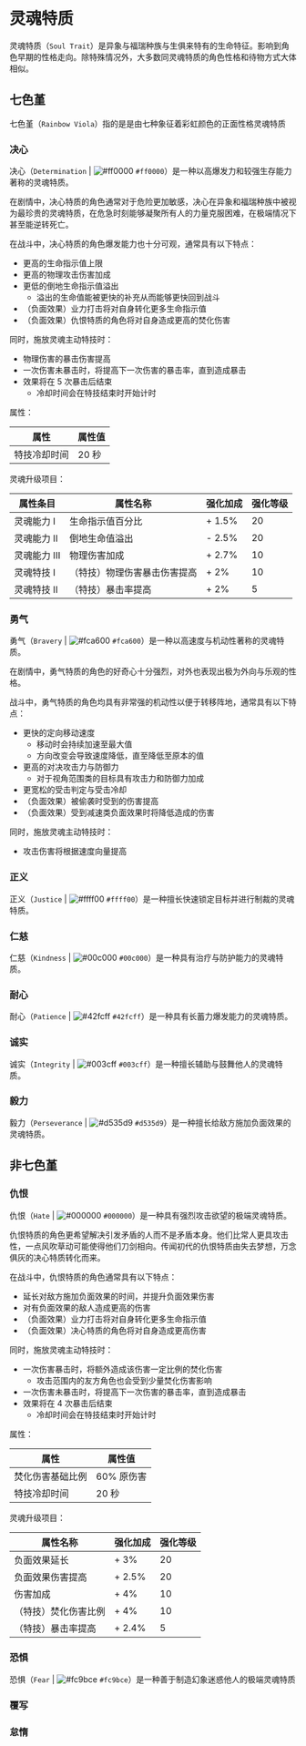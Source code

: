 # 灵魂特质

灵魂特质（`Soul Trait`）是异象与福瑞种族与生俱来特有的生命特征。影响到角色早期的性格走向。除特殊情况外，大多数同灵魂特质的角色性格和待物方式大体相似。

## 七色堇

七色堇（`Rainbow Viola`）指的是是由七种象征着彩虹颜色的正面性格灵魂特质

### 决心

决心（`Determination` | ![#ff0000](https://via.placeholder.com/12/ff0000/000000?text=+) `#ff0000`）是一种以高爆发力和较强生存能力著称的灵魂特质。  

在剧情中，决心特质的角色通常对于危险更加敏感，决心在异象和福瑞种族中被视为最珍贵的灵魂特质，在危急时刻能够凝聚所有人的力量克服困难，在极端情况下甚至能逆转死亡。

在战斗中，决心特质的角色爆发能力也十分可观，通常具有以下特点：
- 更高的生命指示值上限
- 更高的物理攻击伤害加成
- 更低的倒地生命指示值溢出
	- 溢出的生命值能被更快的补充从而能够更快回到战斗
- （负面效果）业力打击将对自身转化更多生命指示值
- （负面效果）仇恨特质的角色将对自身造成更高的焚化伤害

同时，施放灵魂主动特技时：
- 物理伤害的暴击伤害提高
- 一次伤害未暴击时，将提高下一次伤害的暴击率，直到造成暴击
- 效果将在 5 次暴击后结束
	- 冷却时间会在特技结束时开始计时

属性：

| 属性     | 属性值  |
| ------ | ---- |
| 特技冷却时间 | 20 秒 |

灵魂升级项目：

| 属性条目     | 属性名称           | 强化加成   | 强化等级 |
| -------- | -------------- | ------ | ---- |
| 灵魂能力 I   | 生命指示值百分比       | + 1.5% | 20   |
| 灵魂能力 II  | 倒地生命值溢出        | - 2.5% | 20   |
| 灵魂能力 III | 物理伤害加成         | + 2.7% | 10   |
| 灵魂特技 I   | （特技）物理伤害暴击伤害提高 | + 2%   | 10   |
| 灵魂特技 II  | （特技）暴击率提高      | + 2%   | 5    |

### 勇气

勇气（`Bravery` | ![#fca600](https://via.placeholder.com/12/fca600/000000?text=+) `#fca600`）是一种以高速度与机动性著称的灵魂特质。

在剧情中，勇气特质的角色的好奇心十分强烈，对外也表现出极为外向与乐观的性格。

战斗中，勇气特质的角色均具有非常强的机动性以便于转移阵地，通常具有以下特点：
- 更快的定向移动速度
	- 移动时会持续加速至最大值
	- 方向改变会导致速度降低，直至降低至原本的值
- 更高的对决攻击力与防御力
	- 对于视角范围类的目标具有攻击力和防御力加成
- 更宽松的受击判定与受击冷却
- （负面效果）被偷袭时受到的伤害提高
- （负面效果）受到减速类负面效果时将降低造成的伤害

同时，施放灵魂主动特技时：
- 攻击伤害将根据速度向量提高


### 正义

正义（`Justice` | ![#ffff00](https://via.placeholder.com/12/ffff00/000000?text=+) `#ffff00`）是一种擅长快速锁定目标并进行制裁的灵魂特质。

<!-- 行动特点：“正义”使得角色能快速寻找到对立目标。
被动能力：对对立目标具有攻击力加成。
主动特技：用魔法／能量发射射弹。
灵魂升级项目：[+]定向攻击力加成、[+]射弹发射速度、[+]射弹攻击力、[-]Karma反馈力度、[-]攻击速度
等级阈值：17 -->

### 仁慈

仁慈（`Kindness` | ![#00c000](https://via.placeholder.com/12/00c000/000000?text=+) `#00c000`）是一种具有治疗与防护能力的灵魂特质。

### 耐心

耐心（`Patience` | ![#42fcff](https://via.placeholder.com/12/42fcff/000000?text=+) `#42fcff`）是一种具有长蓄力爆发能力的灵魂特质。

### 诚实

诚实（`Integrity` | ![#003cff](https://via.placeholder.com/12/003cff/000000?text=+) `#003cff`）是一种擅长辅助与鼓舞他人的灵魂特质。

### 毅力

毅力（`Perseverance` | ![#d535d9](https://via.placeholder.com/12/d535d9/000000?text=+) `#d535d9`）是一种擅长给敌方施加负面效果的灵魂特质。


## 非七色堇

### 仇恨

仇恨（`Hate` | ![#000000](https://via.placeholder.com/12/0000000/000000?text=+) `#000000`）是一种具有强烈攻击欲望的极端灵魂特质。

仇恨特质的角色更希望解决引发矛盾的人而不是矛盾本身。他们比常人更具攻击性，一点风吹草动可能使得他们刀剑相向。传闻初代的仇恨特质由失去梦想，万念俱灰的决心特质转化而来。

在战斗中，仇恨特质的角色通常具有以下特点：
- 延长对敌方施加负面效果的时间，并提升负面效果伤害
- 对有负面效果的敌人造成更高的伤害
- （负面效果）业力打击将对自身转化更多生命指示值
- （负面效果）决心特质的角色将对自身造成更高伤害

同时，施放灵魂主动特技时：
- 一次伤害暴击时，将额外造成该伤害一定比例的焚化伤害
  - 攻击范围内的友方角色也会受到少量焚化伤害影响
- 一次伤害未暴击时，将提高下一次伤害的暴击率，直到造成暴击
- 效果将在 4 次暴击后结束
  - 冷却时间会在特技结束时开始计时

属性：

| 属性       | 属性值     |
| -------- | ------- |
| 焚化伤害基础比例 | 60% 原伤害 |
| 特技冷却时间   | 20 秒    |

灵魂升级项目：

| 属性名称       | 强化加成   | 强化等级 |
| ---------- | ------ | ---- |
| 负面效果延长     | + 3%   | 20   |
| 负面效果伤害提高   | + 2.5% | 20   |
| 伤害加成       | + 4%   | 10   |
| （特技）焚化伤害比例 | + 4%   | 10   |
| （特技）暴击率提高  | + 2.4% | 5    |

### 恐惧

恐惧（`Fear` | ![#fc9bce](https://via.placeholder.com/12/fc9bce/000000?text=+) `#fc9bce`）是一种善于制造幻象迷惑他人的极端灵魂特质

### 覆写

### 怠惰